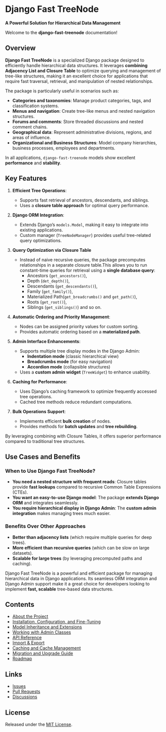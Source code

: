 # Django Fast TreeNode
**A Powerful Solution for Hierarchical Data Management**

Welcome to the **django-fast-treenode** documentation!

## Overview

**Django Fast TreeNode** is a specialized Django package designed to efficiently handle hierarchical data structures. It leverages **combining Adjacency List and Closure Table** to optimize querying and management of tree-like structures, making it an excellent choice for applications that require fast traversal, retrieval, and manipulation of nested relationships.

The package is particularly useful in scenarios such as:

- **Categories and taxonomies**: Manage product categories, tags, and classification systems.
- **Menus and navigation**: Create tree-like menus and nested navigation structures.
- **Forums and comments**: Store threaded discussions and nested comment chains.
- **Geographical data**: Represent administrative divisions, regions, and areas of influence.
- **Organizational and Business Structures**: Model company hierarchies, business processes, employees and departments.

In all applications, `django-fast-treenode` models show excellent **performance** and **stability**.

## Key Features

1. **Efficient Tree Operations**:
    * Supports fast retrieval of ancestors, descendants, and siblings.
    * Uses a **closure table approach** for optimal query performance.

2. **Django ORM Integration**:
    * Extends Django’s `models.Model`, making it easy to integrate into existing applications.
    * Custom manager (`TreeNodeManager`) provides useful tree-related query optimizations.


3. **Query Optimization via Closure Table**
    * Instead of naive recursive queries, the package precomputes relationships in a separate closure table.This allows you to run constant-time queries for retrieval using a **single database query**:
        * Ancestors (`get_ancestors()`),
        * Depth (`det_depth()`),
        * Descendants (`get_descendants()`),
        * Family (`get_family()`),
        * Materialized Path(`get_breadcrumbs()` and `get_path()`),
        * Roots (`get_root()`),
        * Siblings (`get_siblings()`) and so on.

4. **Automatic Ordering and Priority Management**:
    * Nodes can be assigned priority values for custom sorting.
    * Provides automatic ordering based on a **materialized path**.

5. **Admin Interface Enhancements**:
    * Supports multiple tree display modes in the Django Admin:
        * **Indentation mode** (classic hierarchical view)
        * **Breadcrumbs mode** (for easy navigation)
        * **Accordion mode** (collapsible structures)
    * Uses a **custom admin widget** (`TreeWidget`) to enhance usability.


6. **Caching for Performance**:
    * Uses Django’s caching framework to optimize frequently accessed tree operations.
    * Cached tree methods reduce redundant computations.


7. **Bulk Operations Support**:
    * Implements efficient **bulk creation** of nodes.
    * Provides methods for **batch updates** and **tree rebuilding**.

By leveraging combining with Closure Tables, it offers superior performance compared to traditional tree structures.

## Use Cases and Benefits

### When to Use Django Fast TreeNode?
- **You need a nested structure with frequent reads**: Closure tables provide **fast lookups** compared to recursive Common Table Expressions (CTEs).
- **You want an easy-to-use Django model**: The package **extends Django ORM** and integrates seamlessly.
- **You require hierarchical display in Django Admin**: The **custom admin integration** makes managing trees much easier.

### Benefits Over Other Approaches
- **Better than adjacency lists** (which require multiple queries for deep trees).
- **More efficient than recursive queries** (which can be slow on large datasets).
- **Scalable for large trees** (by leveraging precomputed paths and caching).

Django Fast TreeNode is a powerful and efficient package for managing hierarchical data in Django applications. Its seamless ORM integration and Django Admin support make it a great choice for developers looking to implement **fast, scalable** tree-based data structures.

## Contents
- [About the Project](about.md)
- [Installation, Configuration, and Fine-Tuning](installation.md)
- [Model Inheritance and Extensions](models.md)
- [Working with Admin Classes](admin.md)
- [API Reference](api.md)
- [Import & Export](import_export.md)
- [Caching and Cache Management](cache.md)
- [Migration and Upgrade Guide](migration.md)
- [Roadmap](roadmap.md)

## Links
- [Issues](https://github.com/TimurKady/django-fast-treenode/issues)
- [Pull Requests](https://github.com/TimurKady/django-fast-treenode/pulls)
- [Discussions](https://github.com/TimurKady/django-fast-treenode/discussions)

## License
Released under the [MIT License](https://github.com/TimurKady/django-fast-treenode/blob/main/LICENSE).
